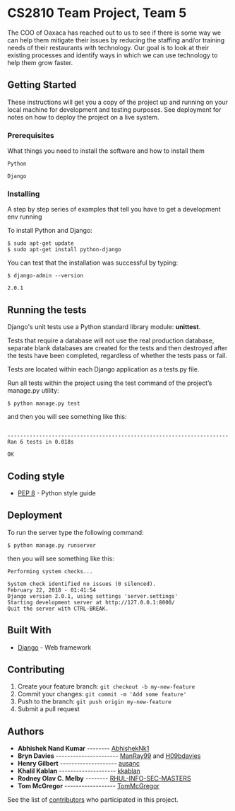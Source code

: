 # CS2810 Team Project, Team 5
The COO of Oaxaca has reached out to us to see if there is some way we can help them mitigate
their issues by reducing the staffing and/or training needs of their restaurants with technology. Our
goal is to look at their existing processes and identify ways in which we can use technology to help
them grow faster.


## Getting Started

These instructions will get you a copy of the project up and running on your local machine for development and testing purposes. See deployment for notes on how to deploy the project on a live system.

### Prerequisites

What things you need to install the software and how to install them


```
Python
```
```
Django
```



### Installing

A step by step series of examples that tell you have to get a development env running

To install Python and Django:

```
$ sudo apt-get update
$ sudo apt-get install python-django
```

You can test that the installation was successful by typing:

```
$ django-admin --version

2.0.1
```


## Running the tests

Django's unit tests use a Python standard library module: **unittest**.

Tests that require a database will not use the real production database, separate blank databases are created for the tests and then destroyed after the tests have been completed, regardless of whether the tests pass or fail.
 
Tests are located within each Django application as a tests.py file.


Run all tests within the project using the test command of the project’s manage.py utility:

```
$ python manage.py test
```

and then you will see something like this:

```

----------------------------------------------------------------------
Ran 6 tests in 0.018s

OK

```
## Coding style

* [PEP 8](https://www.python.org/dev/peps/pep-0008/) -  Python style guide


## Deployment

To run the server type the following command:

```
$ python manage.py runserver
```

then you will see something like this:

```
Performing system checks...

System check identified no issues (0 silenced).
February 22, 2018 - 01:41:54
Django version 2.0.1, using settings 'server.settings'
Starting development server at http://127.0.0.1:8000/
Quit the server with CTRL-BREAK.
```


## Built With

* [Django](https://www.djangoproject.com/) -  Web framework

## Contributing

1. Create your feature branch: `git checkout -b my-new-feature`
2. Commit your changes: `git commit -m 'Add some feature'`
3. Push to the branch: `git push origin my-new-feature`
4. Submit a pull request

## Authors

- **Abhishek Nand Kumar** -------- [AbhishekNk1](https://github.com/AbhishekNk1)
- **Bryn Davies** ---------------------- [ManRay99](https://github.com/ManRay99) and [H09bdavies](https://github.com/H09bdavies)
- **Henry Gilbert** -------------------- [ausanc](https://github.com/ausanc)
- **Khalil Kablan** -------------------- [kkablan](https://github.com/kkablan)
- **Rodney Olav C. Melby** -------- [RHUL-INFO-SEC-MASTERS](https://github.com/RHUL-INFO-SEC-MASTERS)
- **Tom McGregor** ------------------ [TomMcGregor](https://github.com/TomMcGregor)


See the list of [contributors](https://github.com/RHUL-CS-Projects/TeamProject2018_05/graphs/contributors) who participated in this project.
